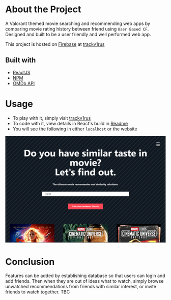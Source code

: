 # About the Project

A Valorant themed movie searching and recommending web apps by comparing movie rating history between friend using ```User Based CF```. Designed and built to be a user friendly and well performed web app.

This project is hosted on [Firebase](https://firebase.google.com/) at [trackv1rus](https://trackv1rus.web.app/)

## Built with

* [ReactJS](https://reactjs.org/)
* [NPM](https://www.npmjs.com/)
* [OMDb API](http://www.omdbapi.com/)

# Usage

* To play with it, simply visit [trackv1rus](https://trackv1rus.web.app/)
* To code with it, view details in React's build in [Readme](https://github.com/Xiao4Dan/COVID19-Tracking/blob/master/covid19-tracking/README.md)
* You will see the following in either ```localhost``` or the website

![Screenshot](https://github.com/Xiao4Dan/COVID19-Tracking/blob/master/mvrec_landing.png?raw=true)

# Conclusion

Features can be added by establishing database so that users can login and add friends.
Then when they are out of ideas what to watch, simply browse unwatched recommendations from friends with similar interest, or invite friends to watch together.
TBC
